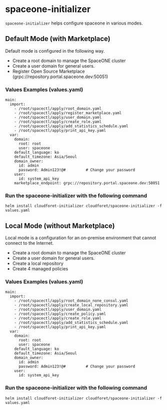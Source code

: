 # spaceone-initializer

`spaceone-initializer` helps configure spaceone in various modes.

## Default Mode (with Marketplace)

Default mode is configured in the following way.

* Create a root domain to manage the SpaceONE cluster
* Create a user domain for general users.
* Register Open Source Marketplace (grpc://repository.portal.spaceone.dev:50051)

### Values Examples (values.yaml)

~~~
main:
  import:
    - /root/spacectl/apply/root_domain.yaml
    - /root/spacectl/apply/register_marketplace.yaml
    - /root/spacectl/apply/user_domain.yaml
    - /root/spacectl/apply/create_role.yaml
    - /root/spacectl/apply/add_statistics_schedule.yaml
    - /root/spacectl/apply/print_api_key.yaml
  var:
    domain:
      root: root
      user: spaceone
    default_language: ko
    default_timezone: Asia/Seoul
    domain_owner:
      id: admin
      password: Admin123!@#         # Change your password
    user:
      id: system_api_key
    marketplace_endpoint: grpc://repository.portal.spaceone.dev:50051
~~~

### Run the spaceone-initializer with the following command 
~~~
helm install cloudforet-initializer cloudforet/spaceone-initializer -f values.yaml
~~~

## Local Mode (without Marketplace)

Local mode is a configuration for an on-premise environment that cannot connect to the Internet.

* Create a root domain to manage the SpaceONE cluster
* Create a user domain for general users.
* Create a local repository
* Create 4 managed policies

### Values Examples (values.yaml)
~~~
main:
  import:
    - /root/spacectl/apply/root_domain_none_consul.yaml
    - /root/spacectl/apply/create_local_repository.yaml
    - /root/spacectl/apply/user_domain.yaml
    - /root/spacectl/apply/create_policy.yaml
    - /root/spacectl/apply/create_role.yaml
    - /root/spacectl/apply/add_statistics_schedule.yaml
    - /root/spacectl/apply/print_api_key.yaml
  var:
    domain:
      root: root
      user: spaceone
    default_language: ko
    default_timezone: Asia/Seoul
    domain_owner:
      id: admin
      password: Admin123!@#         # Change your password
    user:
      id: system_api_key
~~~

### Run the spaceone-initializer with the following command
~~~
helm install cloudforet-initializer cloudforet/spaceone-initializer -f values.yaml
~~~


